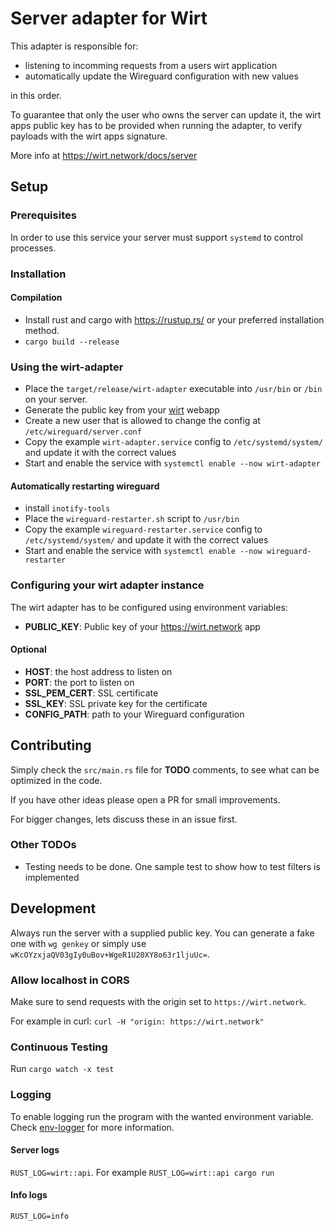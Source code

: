 # Server adapter for Wirt

This adapter is responsible for:

- listening to incomming requests from a users wirt application
- automatically update the Wireguard configuration with new values

in this order.

To guarantee that only the user who owns the server can update it, the wirt apps public key has to be provided when running the adapter, to verify payloads with the wirt apps signature.

More info at https://wirt.network/docs/server

## Setup

### Prerequisites

In order to use this service your server must support `systemd` to control processes.

### Installation

#### Compilation

- Install rust and cargo with https://rustup.rs/ or your preferred installation method.
- `cargo build --release`

### Using the wirt-adapter

- Place the `target/release/wirt-adapter` executable into `/usr/bin` or `/bin` on your server.
- Generate the public key from your [wirt](https://wirt.network/settings) webapp
- Create a new user that is allowed to change the config at `/etc/wireguard/server.conf`
- Copy the example `wirt-adapter.service` config to `/etc/systemd/system/` and update it with the correct values
- Start and enable the service with `systemctl enable --now wirt-adapter`

#### Automatically restarting wireguard

- install `inotify-tools`
- Place the `wireguard-restarter.sh` script to `/usr/bin`
- Copy the example `wireguard-restarter.service` config to `/etc/systemd/system/` and update it with the correct values
- Start and enable the service with `systemctl enable --now wireguard-restarter`

### Configuring your wirt adapter instance

The wirt adapter has to be configured using environment variables:

- **PUBLIC_KEY**: Public key of your https://wirt.network app

#### Optional

- **HOST**: the host address to listen on
- **PORT**: the port to listen on
- **SSL_PEM_CERT**: SSL certificate
- **SSL_KEY**: SSL private key for the certificate
- **CONFIG_PATH**: path to your Wireguard configuration

## Contributing

Simply check the `src/main.rs` file for **TODO** comments, to see what can be optimized in the code.

If you have other ideas please open a PR for small improvements.

For bigger changes, lets discuss these in an issue first.

### Other TODOs

- Testing needs to be done. One sample test to show how to test filters is implemented

## Development

Always run the server with a supplied public key. You can generate a fake one with `wg genkey` or simply use `wKcOYzxjaQV03gIy0uBov+WgeR1U20XY8o63r1ljuUc=`.

### Allow localhost in CORS

Make sure to send requests with the origin set to `https://wirt.network`.

For example in curl: `curl -H "origin: https://wirt.network"`

### Continuous Testing

Run `cargo watch -x test`

### Logging

To enable logging run the program with the wanted environment variable.
Check [env-logger](https://docs.rs/env_logger/0.7.1/env_logger/) for more information.

#### Server logs

`RUST_LOG=wirt::api`. For example `RUST_LOG=wirt::api cargo run`

#### Info logs

`RUST_LOG=info`
